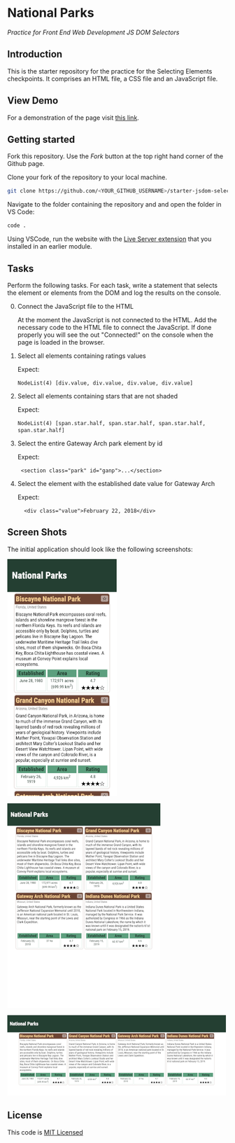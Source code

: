 # National Parks

_Practice for Front End Web Development JS DOM Selectors_

## Introduction

This is the starter repository for the practice for the Selecting Elements checkpoints. It comprises an HTML file, a CSS file and an JavaScript file.

## View Demo

For a demonstration of the page visit [this link](https://thinkful-ed.github.io/starter-jsdom-selectors/).

## Getting started

Fork this repository. Use the _Fork_ button at the top right hand corner of the Github page.

Clone your fork of the repository to your local machine.

```bash
git clone https://github.com/<YOUR_GITHUB_USERNAME>/starter-jsdom-selectors.git
```

Navigate to the folder containing the repository and and open the folder in VS Code:

```bash
code .
```

Using VSCode, run the website with the [Live Server extension](https://marketplace.visualstudio.com/items?itemName=ritwickdey.LiveServer) that you installed in an earlier module.

## Tasks

Perform the following tasks. For each task, write a statement that selects the element or elements from the DOM and log the results on the console.

0. Connect the JavaScript file to the HTML

   At the moment the JavaScript is not connected to the HTML. Add the necessary code to the HTML file to connect the JavaScript. If done properly you will see the out "Connected!" on the console when the page is loaded in the browser.

1) Select all elements containing ratings values

   Expect:

   ```
   NodeList(4) [div.value, div.value, div.value, div.value]
   ```

2) Select all elements containing stars that are not shaded

   Expect:

   ```
   NodeList(4) [span.star.half, span.star.half, span.star.half, span.star.half]
   ```

3) Select the entire Gateway Arch park element by id

   Expect:

   ```
    <section class="park" id="ganp">...</section>
   ```

4) Select the element with the established date value for Gateway Arch

   Expect:

   ```
     <div class="value">February 22, 2018</div>
   ```

## Screen Shots

The initial application should look like the following screenshots:

![Mobile screen](screenshots/iphone.png)

![Tablet screen](screenshots/ipad.png)

![Desktop screen](screenshots/laptop.png)

## License

This code is [MIT Licensed](LICENSE)
